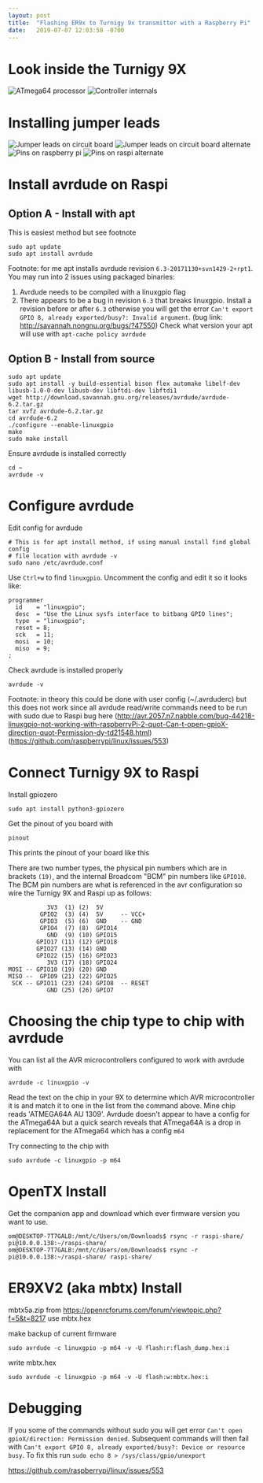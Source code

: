 ```yaml
---
layout: post
title:  "Flashing ER9x to Turnigy 9x transmitter with a Raspberry Pi"
date:   2019-07-07 12:03:58 -0700
---
```


# Look inside the Turnigy 9X

![ATmega64 processor](https://lh3.googleusercontent.com/ynxYgtdtkO8HoTeKAl6nx6f8qNLzXHBk0GpD-XpoJOzlD_479gQffPgdFKhQ0xuQrYnnbNPRRoAVqg0clacZ7oIMtJ-1dTvatXovSMqo7ODHP7rHxXCdhKuoIzEvvnbawWUsdH91yQQdQ-D5-JMHC2jQXNVgcZPc3_Y6gsDfc0oAkD0AoBfM2ioH1Kj9y6M_lKKu4tmCsZXrR_kC4Or-GdsFNEiCyr_b-4Y3StdWdI6EYy-fZojggmqcI9u9KMriF2SPVxXehjcC8TJjHRZ3eesRfK6tf03GNrVAC5hwWLd7qLVcLF4wfBrXdBXzcYjoQp0FhJmhlnFjAztRTe9pfA4Y1GNMC2EGpW0hzm-RdpFxBfM_VJE6l7nLxEy9_FnTW26P_iziYaQ16EWp7AtalQmdGrO6zdBgDZ_-CVOeOt5--1DQg3VOg-jMfrN8YnNnMtjrdQtWRhqk_id-nNT2XTkWP-gR19aMQd6__QUa6CdicFcBDzpt2y6cha8VYMzOkHyqXSLM1k6q3uwDW_EMdZASAXT8CL7qBiQ1KFBZaaCpV-gPaEsLImw_mjx4gipX03DvdEFc_o6LnAxmhVh1kwOvB03t_ktBJHlgOchgms5Rbe_covNGPXpYhZJ1Vt2EBiOFKXoJ5FAk2i1U5crC5yY2uF2Uy2uNeNisZsCGxyD76g-y0sEQxm7QzHUBhZrrvduI3qE93fi4VFThBZo-xomLvUlOYWeb3zceFmQSLT2KjiaMoNuBbJov=w1902-h1428-no)
![Controller internals](https://lh3.googleusercontent.com/6ht3MYlfaIB1hCAV2PDmAH1u9Un8ywxYoGaStNWABbrMSnV4zQ9u4cErMrg-VYRiWFWuH2i_sVS3IAybgIaRwne_59EI3wSw4Zz7MNnAyLYp0juoyNYj8or0M1OWcYMjmvyP453RqZgyceaDRTvOV61n2w5ev9xRX050npv8RPQ7V3BA_cIYdychNLvMV-4kIBcV8AI6S8-6umXoQmfhnj0PIpRDDO_VEYsSxCcIaSOHk5tWbxG0y0hIAAg2A9XbGl4PhHd5oZRgbihYt6mPyZA7LJQL7PKKqiWz0tPMabSDwYHgUggy4T7E5T4NsY0DjnB1FBrop7QjtCkLi83eZfn8mAPoPvAhRnW3M1Zobv-DAJ1l6xffnxAilaA_4Izg6-1YFbNaVWgzsag3qGhR170diHC5DyAoLcouxNsg4dc2GYnnvGl7JQ20mavieOpJbXVMa8gJUeN-rBi8dosb7yNTQ4rRMTQgoMDwXlCPJLlV-x9N4VAC68ioofWwvXR1PcUeQcmVaIkT6glIuF9BrQ1T5NoGX7mD5PgwOSgxcMFpcdHLi3YXJtUGQsnVI39XltbaW2C3cTXbEeu1jM0zRu-0MA9Ow3P32DZDUQRycasHPec8xV9bmacWXUxgyFUZaOGG493IFwVU7Z-op-uo2zglB2Eex2zuCWnAUOV1DHYnpFbsWQTt0M71hzBSaTxKL_YATdLU9zDeqiAT_F6WptRLDVyO9AMF5MpRzvJ_3a_sasehjkYGSfBP=w1902-h1428-no)

# Installing jumper leads
![Jumper leads on circuit board](https://lh3.googleusercontent.com/S6sQcxRLw2f4T4S5N2PRgY-hdiXJqrap0Bq7_dJncNk19gUxIIzn47Wr4mTgv70yWIwqIkVktMtTEuhcxnywFKdUe6G7hYhxfG6MTbV7qXRfzPRmG5ROmkJgWlDwSt_tIIdHl2Cv3aloq4gDo-xrOjNqdriS1473ClbyA6zulAfeSbBqEnp9JooCUh7cmZr9t7MyepA2eK4r2JAcY_XJgR9JYg1SAbKCGvpgb2PPe6jbzNEFKNpm0zne8fnzsTHdNEnWpHWG9LpmtbqqGIls_X-WtMmaIXHsGn6YrmeELDuEh-tcgsbJOMwCrXRzfH9zwY44I8okl0WCIPdLQo3QUWJwcsPIUnofAm3AzEdFPtS8eYfgHOPXcx-DbN3wjuGUewPq8BWvblXMmorwnXc5TipQrEqvQ1zFRQnBMJSvh0iJZcdej88bDNG9wKEO8W_SNQvrU-im7fapDfgLA1f1_tM4AzB8Ay-Ne0tZAfAIOps3ibPBtAzMYy__zDTgofFTVLoemfD_zmEEI0-KoHm6Dwmh4V4hAte3xQWOrd-Q-1qM2gkyMJ9aadDIP0Af39ZlIHW2cEepJHDeO_UzOG6_hpfqvZCwjn49n68Fl0WC0T4nM2A6gVAn-aO1mL1VSTkzjyJB7Sn816w94I2A590rp_Y1AVkhs2QmreV2b2wlrEZai2afOHaRQI8U7RoJtg0ciNU3vCIBPJA20O84djz9ABnCogboTHZEck7EADjZ0r2dvMPfCwmYi-qv=w1902-h1428-no)
![Jumper leads on circuit board alternate](https://lh3.googleusercontent.com/Sv-ACBbRQCFA4lpusE4M7B4h3-sB4JsPbIN4l9WcjKom_Fr-exxFB8gijcZSHV0YuTAXup8RWSP7e2p-T8nCIXNxkBP98eiJ1UnRAM6M_BEgQ6c3qWkI808ZpMkXJOScuKMCTk3E6l1ipX_8X0pdDTTC0ApqKFoeL2jjIesovuqMCZ0gS04JgxMZt1xiS198EjrXoihyQBcdCK21A-AbxYKbz1-p4OZMZytAEdT5g_hpu_Ncvk4lYlIyfrtVCr-6idz6cNy1Cs2DkNdpXEVbvD0AHNRmagPGQHBz_jbf8b-gdHKdMgnNVYixK1oJJZEMfj748SjPlkLHxxcIipl7OJn-Ex982Gf7q04WMEx7Ma7m2x8SCddKp6_ryrfTSjZ6h4Gx3MQ5R9RLXgwpoD4FGvSRc9Rmcin2TLadghAFi_sHVntqFwxHXoa85ze6Gk3YuHfnyeoeeF3g6OguejmgTH0LzE1NTsg_e4miVni5A5MjMgsyLqpHln7IMdUkXn0VndyLop2wKH5qoaxLD7oUz6PKT8dGLaHvtabmLQT0CvLFOUsNkda27vZjCMmrwB5HBVdMVxdcuf5xr17rYX_MKQ2jun6V70_1_hYX6t6cvtOtOUOTuxh9P99tP0SH1141HrW44a8raPL_aDXg7jekrH5gm1lBWaK8MObJ6E-R49A9Fg_gbWztjmTItItWSA709nGm8fuQr2X2WUeTxTgGbqwUu1KdOuxa1t3xkXFb89iLhWJp2VC9Lgag=w1902-h1428-no)
![Pins on raspberry pi](https://lh3.googleusercontent.com/C8-vDFjaESDCAHVc4qDQuWMYUR4AX6Q3xjS0qwCp_LabVwBO-EPDfpb_UB3jSkW1Uqr8NVNJxmyr7YmxPVEo18tnpQitUvY9J0ROatuVweotBX8uTKqvSo7CQ-YSXGHyfQCgQVFMTJZ2dscP4CbRliMo8yVEwb9Mu-ZVUBLVJoAV47Rk_JCb_HBMtRSbadqak56RVkBXILI1RC2OUtOfaxxFYzlMwUqffarEL2BrjWLmqlgFlVI89AScVkbI8jdjqrXNhodAGCrD5foX7GeVx7o3yIBYEbN8L18FRKd8NX8uFkGWqKNaxRBKH-zZ0Fxf25vAgXEBPCC5A7bQByPxcg5Mxa4o3lAbM9LxusKdCYR_SdVu_Gky-mCDceHjFBf_-oCXGEa_cuF1o_ZLMiJkyIP5IBP3b3eiSxw2APbR4oAY73R9AoD1D2vi-OqBeQF0OoKD_D7otrY30-62VE6VANx01wKlOpWOqF6iA_oWGaFcnJEwRyirCa11z4enhkdShAe0Revls7raPPydadRJnFY0dR-FU6jwCUMJghP9DZyHp_vy1mO28FtCJoKxPdXW6FagQbOQqA33RmgjPecrZtTd-B6J7Uv4VlZWAXfXbxOh_jkA7A7CmKZHjyhupKVIeNR22YBcUgdjvGXgtrxergp-IvD2W9kEyhw_czA022mfQBy9J7md42Bcsl1Hl0HlUH4yZ2EvUPC3Tnl3F7pVImqKFimTniGR3b5YVXZCE1jwcrAIAKfUfF6U=w1902-h1428-no)
![Pins on raspi alternate](https://lh3.googleusercontent.com/owb-j9-7nwU1t8NdzyuhxNxeUmt_NNfVBnKDBByE0tKsIOhFy7oKyWM_2fZdXuoTl3eDEqP2WRCChJgNHvKIu-D3g5cR2DFogZ7tnqhzCv0IwyOvBwx8Hjzirhm4YMkL940TQESmPFE9jluXE29SYRFwZ3llP_ETxfblBk8uOgFZlfDVbvAJGFuyanMOyEVVy4p9ETmKnb9i1NJZRLC1a8OiLmjSBEDnMuNe7_XKBEYTRwVnayI_AAy-DabHej3HbvV2iTiuGnXhC5EiNG2i9SYRO15Yi_SuHjGBOpDyU9L0nvpYExFCRefbAbnfeLT6xvLI5fs78Z5Dz0ZrbekHmYduXd_wguTqFqAUDkLE8OlnDIleFQ8RNu3pWS6RkHYMtLLHw0mng07gZzVB6AIGOudm7c3q5xoE0SPnm8DVCkrHy8LjKZ0aebJOL2M4TZzmjlZkde6w-xgdigqCCGX23lFhS17TJLCKkaSj3l5qyddyNB1IinnZloCgRBURMXVYm0RVlT7FZTUxC4szVJObLU-u6BjkcFYfGKfXDUNfEfr-5EEFY_nVnzzztKCZdvBu8mUE7lxDILGndhJE3KUYjUV04esie5q3u94SnKpQj8Dz_sIvWTxRtKHauBS5h1KWaFgCFhFCyRHj6CutsLkdNC7HhC0uam6rXRqV7BAa7U-Jqp9IOKvib-iFl7oiXluDl8Vf0Zamf6_Nbrjzfwsr56apVzDX0LJm1iPPgM7DSiCqt8gxGV4AOz7U=w1902-h1428-no)

# Install avrdude on Raspi

## Option A - Install with apt
This is easiest method but see footnote
```
sudo apt update
sudo apt install avrdude
```

Footnote: for me apt installs avrdude revision `6.3-20171130+svn1429-2+rpt1`. You may run into 2 issues using packaged binaries:
 1) Avrdude needs to be compiled with a linuxgpio flag
 2) There appears to be a bug in revision `6.3` that breaks linuxgpio. Install a revision before or after `6.3` otherwise you will get the error `Can't export GPIO 8, already exported/busy?: Invalid argument`. (bug link: http://savannah.nongnu.org/bugs/?47550)
Check what version your apt will use with `apt-cache policy avrdude`

## Option B - Install from source
```
sudo apt update
sudo apt install -y build-essential bison flex automake libelf-dev libusb-1.0-0-dev libusb-dev libftdi-dev libftdi1
wget http://download.savannah.gnu.org/releases/avrdude/avrdude-6.2.tar.gz
tar xvfz avrdude-6.2.tar.gz
cd avrdude-6.2
./configure --enable-linuxgpio
make
sudo make install
```
Ensure avrdude is installed correctly
```
cd ~
avrdude -v
```



# Configure avrdude

Edit config for avrdude
```
# This is for apt install method, if using manual install find global config
# file location with avrdude -v
sudo nano /etc/avrdude.conf
```
Use `Ctrl+w` to find `linuxgpio`. Uncomment the config and edit it so it looks like:
```
programmer
  id    = "linuxgpio";
  desc  = "Use the Linux sysfs interface to bitbang GPIO lines";
  type  = "linuxgpio";
  reset = 8;
  sck   = 11;
  mosi  = 10;
  miso  = 9;
;
```

Check avrdude is installed properly
```
avrdude -v
```



Footnote: in theory this could be done with user config (~/.avrduderc) but this does not work since all avrdude read/write commands need to be run with sudo due to Raspi bug here (http://avr.2057.n7.nabble.com/bug-44218-linuxgpio-not-working-with-raspberryPi-2-quot-Can-t-open-gpioX-direction-quot-Permission-dy-td21548.html) (https://github.com/raspberrypi/linux/issues/553)


# Connect Turnigy 9X to Raspi
Install gpiozero
```
sudo apt install python3-gpiozero
```
Get the pinout of you board with
```
pinout
```
This prints the pinout of your board like this

There are two number types, the physical pin numbers which are in brackets `(19)`, and the internal Broadcom "BCM" pin numbers like `GPIO10`. The BCM pin numbers are what is referenced in the avr configuration so wire the Turnigy 9X and Raspi up as follows:
```
           3V3  (1) (2)  5V
         GPIO2  (3) (4)  5V     -- VCC+
         GPIO3  (5) (6)  GND    -- GND
         GPIO4  (7) (8)  GPIO14
           GND  (9) (10) GPIO15
        GPIO17 (11) (12) GPIO18
        GPIO27 (13) (14) GND
        GPIO22 (15) (16) GPIO23
           3V3 (17) (18) GPIO24
MOSI -- GPIO10 (19) (20) GND
MISO --  GPIO9 (21) (22) GPIO25
 SCK -- GPIO11 (23) (24) GPIO8  -- RESET
           GND (25) (26) GPIO7
```

# Choosing the chip type to chip with avrdude
You can list all the AVR microcontrollers configured to work with avrdude with
```
avrdude -c linuxgpio -v
```

Read the text on the chip in your 9X to determine which AVR microcontroller it is and match it to one in the list from the command above. Mine chip reads 'ATMEGA64A AU 1309'. Avrdude doesn't appear to have a config for the ATmega64A but a quick search reveals that ATmega64A is a drop in replacement for the ATmega64 which has a config `m64`

Try connecting to the chip with
```
sudo avrdude -c linuxgpio -p m64
```

# OpenTX Install
Get the companion app and download which ever firmware version you want to use.

```
om@DESKTOP-7T7GALB:/mnt/c/Users/om/Downloads$ rsync -r raspi-share/ pi@10.0.0.138:~/raspi-share/
om@DESKTOP-7T7GALB:/mnt/c/Users/om/Downloads$ rsync -r pi@10.0.0.138:~/raspi-share/ raspi-share/
```

# ER9XV2 (aka mbtx) Install

mbtx5a.zip from https://openrcforums.com/forum/viewtopic.php?f=5&t=8217
use mbtx.hex

make backup of current firmware
```
sudo avrdude -c linuxgpio -p m64 -v -U flash:r:flash_dump.hex:i
```

write mbtx.hex
```
sudo avrdude -c linuxgpio -p m64 -v -U flash:w:mbtx.hex:i
```


# Debugging
If you some of the commands without sudo you will get error `Can't open gpioX/direction: Permission denied`. Subsequent commands will then fail with `Can't export GPIO 8, already exported/busy?: Device or resource busy`. To fix this run `sudo echo 8 > /sys/class/gpio/unexport`

https://github.com/raspberrypi/linux/issues/553


